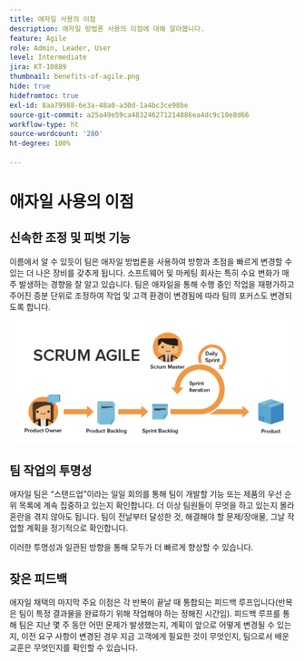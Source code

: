 ```yaml
---
title: 애자일 사용의 이점
description: 애자일 방법론 사용의 이점에 대해 알아봅니다.
feature: Agile
role: Admin, Leader, User
level: Intermediate
jira: KT-10889
thumbnail: benefits-of-agile.png
hide: true
hidefromtoc: true
exl-id: 8aa79988-6e3a-48a0-a30d-1a4bc3ce98be
source-git-commit: a25a49e59ca483246271214886ea4dc9c10e8d66
workflow-type: ht
source-wordcount: '280'
ht-degree: 100%

---
```


# 애자일 사용의 이점

## 신속한 조정 및 피벗 기능

이름에서 알 수 있듯이 팀은 애자일 방법론을 사용하여 방향과 초점을 빠르게 변경할 수 있는 더 나은 장비를 갖추게 됩니다. 소프트웨어 및 마케팅 회사는 특히 수요 변화가 매주 발생하는 경향을 잘 알고 있습니다. 팀은 애자일을 통해 수행 중인 작업을 재평가하고 주어진 증분 단위로 조정하여 작업 및 고객 환경이 변경됨에 따라 팀의 포커스도 변경되도록 합니다.

![애자일 작업 스트림](assets/agile-work-stream.png)

## 팀 작업의 투명성

애자일 팀은 “스탠드업”이라는 일일 회의를 통해 팀이 개발할 기능 또는 제품의 우선 순위 목록에 계속 집중하고 있는지 확인합니다. 더 이상 팀원들이 무엇을 하고 있는지 몰라 혼란을 겪지 않아도 됩니다. 팀이 전날부터 달성한 것, 해결해야 할 문제/장애물, 그날 작업할 계획을 정기적으로 확인합니다.



이러한 투명성과 일관된 방향을 통해 모두가 더 빠르게 향상할 수 있습니다.



## 잦은 피드백

애자일 채택의 마지막 주요 이점은 각 반복이 끝날 때 통합되는 피드백 루프입니다(반복은 팀이 특정 결과물을 완료하기 위해 작업해야 하는 정해진 시간임). 피드백 루프를 통해 팀은 지난 몇 주 동안 어떤 문제가 발생했는지, 계획이 앞으로 어떻게 변경될 수 있는지, 이전 요구 사항이 변경된 경우 지금 고객에게 필요한 것이 무엇인지, 팀으로서 배운 교훈은 무엇인지를 확인할 수 있습니다.
